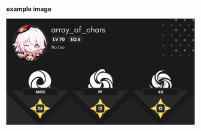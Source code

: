### example image

![example img](https://github.com/yuvlian/challenge-card/blob/main/src/output.png?raw=true)
